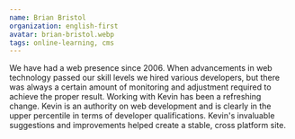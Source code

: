 ```yaml
---
name: Brian Bristol
organization: english-first
avatar: brian-bristol.webp
tags: online-learning, cms
---
```

We have had a web presence since 2006. When advancements in web technology passed our skill levels we hired various developers, but there was always a certain amount of monitoring and adjustment required to achieve the proper result. Working with Kevin has been a refreshing change. Kevin is an authority on web development and is clearly in the upper percentile in terms of developer qualifications. Kevin's invaluable suggestions and improvements helped create a stable, cross platform site.
